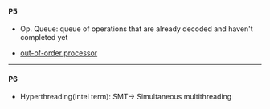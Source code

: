 
#### P5

- Op. Queue: queue of operations that are already decoded and haven't completed yet


- [out-of-order processor](https://en.wikipedia.org/wiki/Out-of-order_execution)

---

#### P6
- Hyperthreading(Intel term): SMT-> Simultaneous multithreading
